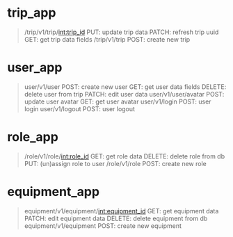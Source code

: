 # trip_app
> /trip/v1/trip/<int:trip_id>
    PUT: update trip data
    PATCH: refresh trip uuid
    GET: get trip data fields
> /trip/v1/trip
    POST: create new trip

# user_app
> user/v1/user
    POST: create new user
    GET: get user data fields
    DELETE: delete user from trip
    PATCH: edit user data
> user/v1/user/avatar
    POST: update user avatar
    GET: get user avatar
> user/v1/login
    POST: user login
> user/v1/logout
    POST: user logout

# role_app
> /role/v1/role/<int:role_id>
    GET: get role data
    DELETE: delete role from db
    PUT: (un)assign role to user
> /role/v1/role
    POST: create new role

# equipment_app
> equipment/v1/equipment/<int:equipment_id>
    GET: get equipment data
    PATCH: edit equipment data
    DELETE: delete equipment from db
> equipment/v1/equipment
    POST: create new equipment


